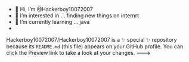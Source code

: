 - 👋 Hi, I’m @Hackerboy10072007
- 👀 I’m interested in ... finding new things on internrt
- 🌱 I’m currently learning ... java
- 
Hackerboy10072007/Hackerboy10072007 is a ✨ special ✨ repository because its `README.md` (this file) appears on your GitHub profile.
You can click the Preview link to take a look at your changes.
--->
